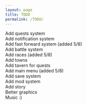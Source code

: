 ```yaml
---
layout: page
title: TODO
permalink: /TODO/
---
```


Add quests system
<br>Add notification system
<br>Add fast forward system (added 5/8) 
<br>Add battle system
<br>Add races (added 5/8)
<br>Add towns
<br>Add tavern for quests
<br>Add main menu (added 5/8)
<br>Add save system
<br>Add mod system
<br>Add story
<br>Better graphics
<br>Music :)
